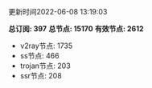 更新时间2022-06-08 13:19:03

**总订阅: 397**
**总节点: 15170**
**有效节点: 2612**
- v2ray节点: 1735
- ss节点: 466
- trojan节点: 203
- ssr节点: 208
